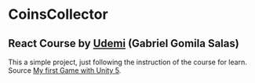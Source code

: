 CoinsCollector
===================

React Course by [Udemi](https://www.udemy.com/) (Gabriel Gomila Salas)
---------------------------------------------

This a simple project, just following the instruction of the course for learn.<br />
Source [My first Game with Unity 5](https://www.udemy.com/mi-primer-juego-con-unity-5/).<br />
